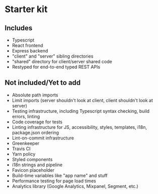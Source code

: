 # Starter kit

## Includes

- Typescript
- React frontend
- Express backend
- "client" and "server" sibling directories
- "shared" directory for client/server shared code
- Restyped for end-to-end typed REST APIs

## Not included/Yet to add

- Absolute path imports
- Limit imports (server shouldn't look at client, client shouldn't look at server)
- Testing infrastructure, including Typescript syntax checking, build errors, linting
- Code coverage for tests
- Linting infrastructure for JS, accessibility, styles, templates, i18n, package.json ordering
- Lint-on-commit infrastructure
- Greenkeeper
- Travis CI
- Yarn policy
- Styled components
- i18n strings and pipeline
- Favicon placeholder
- Build-time variables like "app name" and stuff
- Performance testing for page load times
- Analytics library (Google Analytics, Mixpanel, Segment, etc.)
